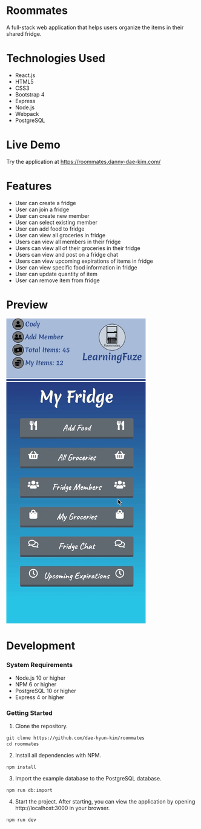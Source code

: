 # Roommates
A full-stack web application that helps users organize the items in their shared fridge.

# Technologies Used
<ul>
  <li>React.js</li>
  <li>HTML5</li>
  <li>CSS3</li>
  <li>Bootstrap 4</li>
  <li>Express</li>
  <li>Node.js</li>
  <li>Webpack</li>
  <li>PostgreSQL</li>
</ul>

# Live Demo
Try the application at <a href="https://roommates.danny-dae-kim.com/">https://roommates.danny-dae-kim.com/</a>

# Features
<ul>
  <li>User can create a fridge</li>
  <li>User can join a fridge</li>
  <li>User can create new member</li>
  <li>User can select existing member</li>
  <li>User can add food to fridge</li>
  <li>User can view all groceries in fridge</li>
  <li>Users can view all members in their fridge</li>
  <li>Users can view all of their groceries in their fridge</li>
  <li>Users can view and post on a fridge chat</li>
  <li>Users can view upcoming expirations of items in fridge</li>
  <li>User can view specific food information in fridge</li>
  <li>User can update quantity of item</li>
  <li>User can remove item from fridge</li>
</ul>

# Preview
<div class="center-img">
  <img src="./server/public/images/roommates.gif" alt="roommates app preview">
</div>

# Development
### System Requirements
- Node.js 10 or higher
- NPM 6 or higher
- PostgreSQL 10 or higher
- Express 4 or higher

### Getting Started
1. Clone the repository.

  ```shell
  git clone https://github.com/dae-hyun-kim/roommates
  cd roommates
  ```

2. Install all dependencies with NPM.
  ```shell
  npm install
  ```

3. Import the example database to the PostgreSQL database.

  ```shell
  npm run db:import
  ```

4. Start the project. After starting, you can view the application by opening http://localhost:3000 in your browser.

  ```shell
  npm run dev
  ```
